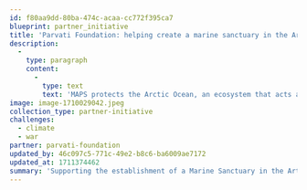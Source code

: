 ```yaml
---
id: f80aa9dd-80ba-474c-acaa-cc772f395ca7
blueprint: partner_initiative
title: 'Parvati Foundation: helping create a marine sanctuary in the Arctic Ocean.'
description:
  -
    type: paragraph
    content:
      -
        type: text
        text: 'MAPS protects the Arctic Ocean, an ecosystem that acts as our planet’s life support system. In so doing, it safeguards our homes, food and water supplies, global immunity, economic balance, social stability, and world peace.'
image: image-1710029042.jpeg
collection_type: partner-initiative
challenges:
  - climate
  - war
partner: parvati-foundation
updated_by: 46c097c5-771c-49e2-b8c6-ba6009ae7172
updated_at: 1711374462
summary: 'Supporting the establishment of a Marine Sanctuary in the Artic Ocean.'
---
```

